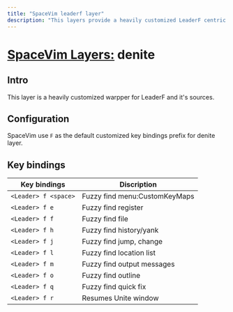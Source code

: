 ```yaml
---
title: "SpaceVim leaderf layer"
description: "This layers provide a heavily customized LeaderF centric work-flow"
---
```


# [SpaceVim Layers:](https://spacevim.org/layers) denite

## Intro

This layer is a heavily customized warpper for LeaderF and it's sources.


## Configuration

SpaceVim use `F` as the default customized key bindings prefix for denite layer.

## Key bindings

| Key bindings         | Discription                   |
| -------------------- | ----------------------------- |
| `<Leader> f <space>` | Fuzzy find menu:CustomKeyMaps |
| `<Leader> f e`       | Fuzzy find register           |
| `<Leader> f f`       | Fuzzy find file               |
| `<Leader> f h`       | Fuzzy find history/yank       |
| `<Leader> f j`       | Fuzzy find jump, change       |
| `<Leader> f l`       | Fuzzy find location list      |
| `<Leader> f m`       | Fuzzy find output messages    |
| `<Leader> f o`       | Fuzzy find outline            |
| `<Leader> f q`       | Fuzzy find quick fix          |
| `<Leader> f r`       | Resumes Unite window          |

